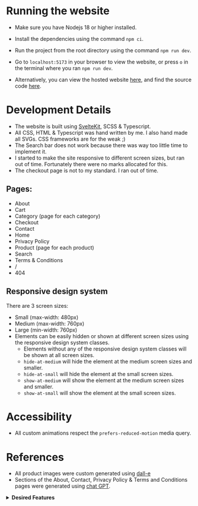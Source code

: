 # Running the website
- Make sure you have Nodejs 18 or higher installed.
- Install the dependencies using the command `npm ci`.
- Run the project from the root directory using the command `npm run dev`.
- Go to `localhost:5173` in your browser to view the website, or press `o` in the terminal where you ran `npm run dev`.


- Alternatively, you can view the hosted website [here](https://mikhauct.github.io/furniture-store/home), and find the source code [here](https://github.com/MikhaUCT/furniture-store).

# Development Details
- The website is built using [SvelteKit](https://kit.svelte.dev/), SCSS & Typescript.
- All CSS, HTML & Typescript was hand written by me. I also hand made all SVGs. CSS frameworks are for the weak ;)
- The Search bar does not work because there was way too little time to implement it.
- I started to make the site responsive to different screen sizes, but ran out of time. Fortunately there were no marks allocated for this.
- The checkout page is not to my standard. I ran out of time.
## Pages:
- About
- Cart
- Category (page for each category)
- Checkout
- Contact
- Home
- Privacy Policy
- Product (page for each product)
- Search
- Terms & Conditions
- /
- 404
## Responsive design system
There are 3 screen sizes:
- Small (max-width: 480px)
- Medium (max-width: 760px)
- Large (min-width: 760px)
- Elements can be easily hidden or shown at different screen sizes using the responsive design system classes.
  - Elements without any of the responsive design system classes will be shown at all screen sizes.
  - `hide-at-medium` will hide the element at the medium screen sizes and smaller.
  - `hide-at-small` will hide the element at the small screen sizes.
  - `show-at-medium` will show the element at the medium screen sizes and smaller.
  - `show-at-small` will show the element at the small screen sizes.

# Accessibility
- All custom animations respect the `prefers-reduced-motion` media query.

# References
- All product images were custom generated using [dall-e](https://labs.openai.com/)
- Sections of the About, Contact, Privacy Policy & Terms and Conditions pages were generated using [chat GPT](https://chat.openai.com/chat).

<details>
<summary><strong>Desired Features<strong></summary>

- Functional search bar
- Fancy credit card details input
- Hamburger menu
- Responsive search bar
- Related items on product pages
- responsive product pages
- More advanced category system with subcategories
- Comment filtering
</details>